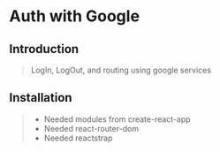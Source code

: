 # Auth with Google

## Introduction

> LogIn, LogOut, and routing using google services

## Installation

> - Needed modules from create-react-app
> - Needed react-router-dom
> - Needed reactstrap

